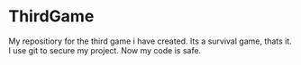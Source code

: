 # ThirdGame
My repositiory for the third game i have created. Its a survival game, thats it. I use git to secure my project.
Now my code is safe.
